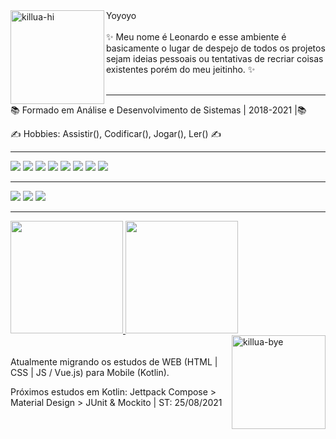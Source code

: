<img height="150em" align="left" alt="killua-hi" src="https://tenor.com/view/hunter-x-hunter-killua-happy-cheerful-gif-16412621.gif">
Yoyoyo
<br/><br/>
✨ Meu nome é Leonardo e esse ambiente é basicamente o lugar de despejo de todos os projetos sejam ideias pessoais ou tentativas de recriar coisas existentes porém do meu jeitinho. ✨
<br/><br/>

---


📚 Formado em Análise e Desenvolvimento de Sistemas | 2018-2021 |📚

✍ Hobbies: Assistir(), Codificar(), Jogar(), Ler() ✍

<!-- 🖊️ Codepen: [Leozinho](https://codepen.io/leozinhozddev) 🖊️-->

---

![](https://img.shields.io/badge/HTML5-E34F26?style=for-the-badge&logo=html5&logoColor=white)
![](https://img.shields.io/badge/CSS3-1572B6?style=for-the-badge&logo=css3&logoColor=white)
![](https://img.shields.io/badge/JavaScript-F7DF1E?style=for-the-badge&logo=javascript&logoColor=black)
![](https://img.shields.io/badge/Sass-CC6699?style=for-the-badge&logo=sass&logoColor=white)
![](https://img.shields.io/badge/Vue.js-35495E?style=for-the-badge&logo=vue.js&logoColor=4FC08D)
![](https://img.shields.io/badge/React_Native-20232A?style=for-the-badge&logo=react&logoColor=61DAFB)
![](https://img.shields.io/badge/kotlin-%230095D5.svg?style=for-the-badge&logo=kotlin&logoColor=white)
![](https://img.shields.io/badge/figma-%23F24E1E.svg?style=for-the-badge&logo=figma&logoColor=white)

---

<div>
  <a href="https://codepen.io/leozinhozddev" target="_blank"><img src="https://img.shields.io/badge/Codepen-000000?style=for-the-badge&logo=codepen&logoColor=white" target="_blank"></a>
  <a href="https://github.com/lsortudo" target="_blank"><img src="https://img.shields.io/badge/github-%23121011.svg?style=for-the-badge&logo=github&logoColor=white" target="_blank"></a>
  <a href="https://www.linkedin.com/in/leozinhozd/" target="_blank"><img src="https://img.shields.io/badge/linkedin-%230077B5.svg?style=for-the-badge&logo=linkedin&logoColor=white" target="_blank"></a>
</div>

---


<div>
  <a href="https://github.com/lsortudo">
  <img height="180em" src="https://github-readme-stats.vercel.app/api?username=Lsortudo&show_icons=true&theme=dark&include_all_commits=true&count_private=true">
  <img height="180em" src="https://github-readme-stats.vercel.app/api/top-langs/?username=Lsortudo&layout=compact&langs_count=6&theme=dark">
  <a/>
</div>

  <img height="150em" align="right" alt="killua-bye" src="https://tenor.com/view/killua-gopackgo-gif-18443164.gif">
  <br/><br/>
Atualmente migrando os estudos de WEB (HTML | CSS | JS / Vue.js) para Mobile (Kotlin).

Próximos estudos em Kotlin: Jettpack Compose > Material Design > JUnit & Mockito | ST: 25/08/2021
  
  
  
  
  
  
<!--
**Lsortudo/Lsortudo** is a ✨ _special_ ✨ repository because its `README.md` (this file) appears on your GitHub profile.

Here are some ideas to get you started:

- 🔭 I’m currently working on ...
- 🌱 I’m currently learning ...
- 👯 I’m looking to collaborate on ...
- 🤔 I’m looking for help with ...
- 💬 Ask me about ...
- 📫 How to reach me: ...
- 😄 Pronouns: ...
- ⚡ Fun fact: ...
-->
